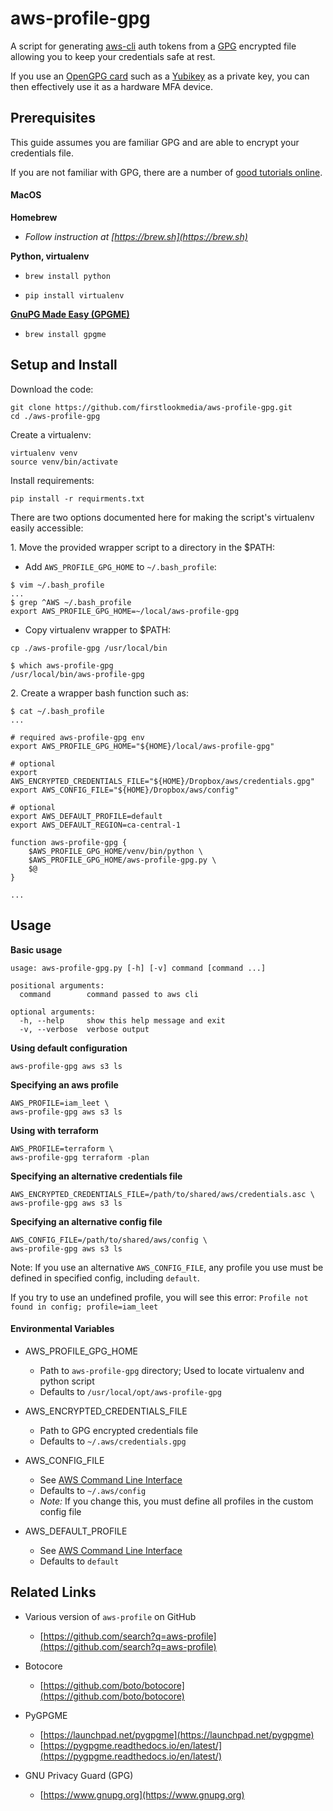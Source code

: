 
# aws-profile-gpg

A script for generating [aws-cli](https://github.com/aws/aws-cli) auth tokens from a [GPG](https://www.gnupg.org/) encrypted file allowing you to keep your credentials safe at rest.

If you use an [OpenGPG card](https://en.wikipedia.org/wiki/OpenPGP_card) such as a [Yubikey](https://www.yubico.com/support/knowledge-base/categories/articles/use-yubikey-openpgp/) as a private key, you can then effectively use it as a hardware MFA device.

## Prerequisites

This guide assumes you are familiar GPG and are able to encrypt your credentials file.

If you are not familiar with GPG, there are a number of [good tutorials online](https://duckduckgo.com/?q=gpg+tutorial).

#### MacOS

__Homebrew__

- _Follow instruction at [https://brew.sh](https://brew.sh)_

__Python, virtualenv__

- ```brew install python```

- ```pip install virtualenv```

__[GnuPG Made Easy (GPGME)](https://www.gnupg.org/related_software/gpgme/)__

- ```brew install gpgme```


## Setup and Install

Download the code:

```
git clone https://github.com/firstlookmedia/aws-profile-gpg.git
cd ./aws-profile-gpg
```

Create a virtualenv:

```
virtualenv venv
source venv/bin/activate
```

Install requirements:

```
pip install -r requirments.txt
```

There are two options documented here for making the script's virtualenv easily accessible:

1\. Move the provided wrapper script to a directory in the $PATH:

- Add `AWS_PROFILE_GPG_HOME` to `~/.bash_profile`:

```
$ vim ~/.bash_profile
...
$ grep ^AWS ~/.bash_profile
export AWS_PROFILE_GPG_HOME=~/local/aws-profile-gpg
```

- Copy virtualenv wrapper to $PATH:

```
cp ./aws-profile-gpg /usr/local/bin

$ which aws-profile-gpg
/usr/local/bin/aws-profile-gpg
```

2\. Create a wrapper bash function such as:

```
$ cat ~/.bash_profile
...

# required aws-profile-gpg env
export AWS_PROFILE_GPG_HOME="${HOME}/local/aws-profile-gpg"

# optional
export AWS_ENCRYPTED_CREDENTIALS_FILE="${HOME}/Dropbox/aws/credentials.gpg"
export AWS_CONFIG_FILE="${HOME}/Dropbox/aws/config"

# optional
export AWS_DEFAULT_PROFILE=default
export AWS_DEFAULT_REGION=ca-central-1

function aws-profile-gpg {
    $AWS_PROFILE_GPG_HOME/venv/bin/python \
    $AWS_PROFILE_GPG_HOME/aws-profile-gpg.py \
    $@
}

...
```


## Usage

__Basic usage__

```
usage: aws-profile-gpg.py [-h] [-v] command [command ...]

positional arguments:
  command        command passed to aws cli

optional arguments:
  -h, --help     show this help message and exit
  -v, --verbose  verbose output
```

__Using default configuration__

```
aws-profile-gpg aws s3 ls
```

__Specifying an aws profile__

```
AWS_PROFILE=iam_leet \
aws-profile-gpg aws s3 ls
```

__Using with terraform__

```
AWS_PROFILE=terraform \
aws-profile-gpg terraform -plan
```

__Specifying an alternative credentials file__

```
AWS_ENCRYPTED_CREDENTIALS_FILE=/path/to/shared/aws/credentials.asc \
aws-profile-gpg aws s3 ls
```

__Specifying an alternative config file__

```
AWS_CONFIG_FILE=/path/to/shared/aws/config \
aws-profile-gpg aws s3 ls
```

Note: If you use an alternative `AWS_CONFIG_FILE`, any profile you use must be defined in specified config, including `default`.

If you try to use an undefined profile, you will see this error:
`Profile not found in config; profile=iam_leet`


#### Environmental Variables

* AWS_PROFILE_GPG_HOME
    * Path to `aws-profile-gpg` directory; Used to locate virtualenv and python script
    * Defaults to `/usr/local/opt/aws-profile-gpg`

* AWS_ENCRYPTED_CREDENTIALS_FILE
    * Path to GPG encrypted credentials file
    * Defaults to `~/.aws/credentials.gpg`

* AWS_CONFIG_FILE
    * See [AWS Command Line Interface](https://docs.aws.amazon.com/cli/latest/userguide/cli-chap-getting-started.html#cli-environment)
    * Defaults to `~/.aws/config`
    * _Note:_ If you change this, you must define all profiles in the custom config file

* AWS_DEFAULT_PROFILE
    * See [AWS Command Line Interface](https://docs.aws.amazon.com/cli/latest/userguide/cli-chap-getting-started.html#cli-environment)
    * Defaults to `default`



## Related Links

* Various version of `aws-profile` on GitHub
    * [https://github.com/search?q=aws-profile](https://github.com/search?q=aws-profile)

* Botocore
    * [https://github.com/boto/botocore](https://github.com/boto/botocore)

* PyGPGME
    * [https://launchpad.net/pygpgme](https://launchpad.net/pygpgme)
    * [https://pygpgme.readthedocs.io/en/latest/](https://pygpgme.readthedocs.io/en/latest/)

* GNU Privacy Guard (GPG)
    * [https://www.gnupg.org](https://www.gnupg.org)
